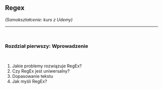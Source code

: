 ## Regex

*(Samokształcenie: kurs z Udemy)*


---

<br>

### Rozdział pierwszy: Wprowadzenie

<br>

1. Jakie problemy rozwiązuje RegEx?
2. Czy RegEx jest uniwersalny?
3. Dopasowanie tekstu
4. Jak myśli RegEx?